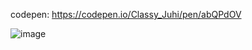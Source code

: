 codepen: https://codepen.io/Classy_Juhi/pen/abQPdOV

![image](https://github.com/ClassyJuhi/CSS-Design-Lab/assets/103419567/eedee29d-8c14-40cf-9b8e-b993e9cf6244)
